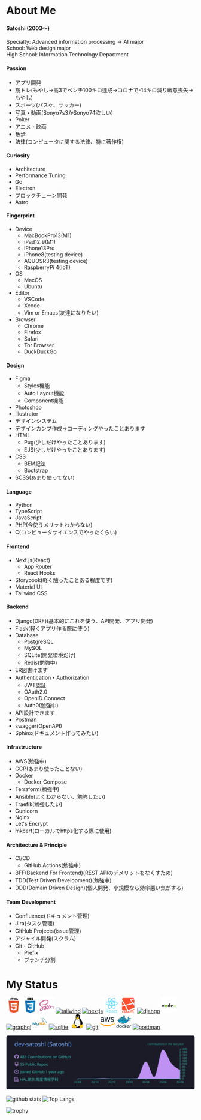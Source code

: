 # About Me

#### Satoshi (2003〜)

Specialty: Advanced information processing → AI major<br>
School: Web design major<br>
High School: Information Technology Department

#### Passion
 - アプリ開発
 - 筋トレ(もやし→高3でベンチ100キロ達成→コロナで-14キロ減り戦意喪失→もやし)
 - スポーツ(バスケ、サッカー)
 - 写真・動画(Sonyα7s3かSonyα74欲しい)
 - Poker
 - アニメ・映画
 - 散歩
 - 法律(コンピュータに関する法律、特に著作権)

#### Curiosity
 - Architecture
 - Performance Tuning
 - Go
 - Electron
 - ブロックチェーン開発
 - Astro

#### Fingerprint
 - Device
   - MacBookPro13(M1)
   - iPad12.9(M1)
   - iPhone13Pro
   - iPhone8(testing device)
   - AQUOSR3(testing device)
   - RaspberryPi 4(IoT)
 - OS
   - MacOS
   - Ubuntu
 - Editor
   - VSCode
   - Xcode
   - Vim or Emacs(友達になりたい)
 - Browser
   - Chrome
   - Firefox
   - Safari
   - Tor Browser
   - DuckDuckGo

#### Design
 - Figma
   - Styles機能
   - Auto Layout機能
   - Component機能
 - Photoshop
 - Illustrator
 - デザインシステム
 - デザインカンプ作成→コーディングやったことあります
 - HTML
   - Pug(少しだけやったことあります)
   - EJS(少しだけやったことあります)
 - CSS
   - BEM記法
   - Bootstrap
 - SCSS(あまり使ってない)

#### Language
 - Python
 - TypeScript
 - JavaScript
 - PHP(今使うメリットわからない)
 - C(コンピュータサイエンスでやったくらい)

#### Frontend
 - Next.js(React)
   - App Router
   - React Hooks
 - Storybook(軽く触ったことある程度です)
 - Material UI
 - Tailwind CSS

#### Backend
 - Django(DRF)(基本的にこれを使う、API開発、アプリ開発)
 - Flask(軽くアプリ作る際に使う)
 - Database
   - PostgreSQL
   - MySQL
   - SQLite(開発環境だけ)
   - Redis(勉強中)
 - ER図書けます
 - Authentication・Authorization
   - JWT認証
   - OAuth2.0
   - OpenID Connect
   - Auth0(勉強中)
 - API設計できます
 - Postman
 - swagger(OpenAPI)
 - Sphinx(ドキュメント作ってみたい)

#### Infrastructure
 - AWS(勉強中)
 - GCP(あまり使ったことない)
 - Docker
   - Docker Compose
 - Terraform(勉強中)
 - Ansible(よくわからない、勉強したい)
 - Traefik(勉強したい)
 - Gunicorn
 - Nginx
 - Let's Encrypt
 - mkcert(ローカルでhttps化する際に使用)

#### Architecture & Principle
 - CI/CD
   - GitHub Actions(勉強中)
 - BFF(Backend For Frontend)(REST APIのデメリットをなくすため)
 - TDD(Test Driven Development)(勉強中)
 - DDD(Domain Driven Design)(個人開発、小規模なら効率悪い気がする)

#### Team Development
 - Confluence(ドキュメント管理)
 - Jira(タスク管理)
 - GitHub Projects(issue管理)
 - アジャイル開発(スクラム)
 - Git・GitHub
   - Prefix
   - ブランチ分割

# My Status

<p align="left">
  <a href="https://www.w3.org/html/" target="_blank" rel="noreferrer"><img src="https://raw.githubusercontent.com/devicons/devicon/master/icons/html5/html5-original-wordmark.svg" alt="html5" width="40" height="40"/></a>
  <a href="https://www.w3schools.com/css/" target="_blank" rel="noreferrer"><img src="https://raw.githubusercontent.com/devicons/devicon/master/icons/css3/css3-original-wordmark.svg" alt="css3" width="40" height="40"/></a>  
  <a href="https://sass-lang.com" target="_blank" rel="noreferrer"><img src="https://raw.githubusercontent.com/devicons/devicon/master/icons/sass/sass-original.svg" alt="sass" width="40" height="40"/></a>
  <a href="https://tailwindcss.com/" target="_blank" rel="noreferrer"><img src="https://www.vectorlogo.zone/logos/tailwindcss/tailwindcss-icon.svg" alt="tailwind" width="40" height="40"/></a>
  <a href="https://nextjs.org/" target="_blank" rel="noreferrer"><img src="https://cdn.worldvectorlogo.com/logos/nextjs-2.svg" alt="nextjs" width="40" height="40"/></a>
  <a href="https://reactjs.org/" target="_blank" rel="noreferrer"><img src="https://raw.githubusercontent.com/devicons/devicon/master/icons/react/react-original-wordmark.svg" alt="react" width="40" height="40"/></a>
  <a href="https://laravel.com/" target="_blank" rel="noreferrer"><img src="https://raw.githubusercontent.com/devicons/devicon/master/icons/laravel/laravel-plain-wordmark.svg" alt="laravel" width="40" height="40"/></a>
  <a href="https://www.djangoproject.com/" target="_blank" rel="noreferrer"><img src="https://cdn.worldvectorlogo.com/logos/django.svg" alt="django" width="40" height="40"/></a>
  <a href="https://nodejs.org" target="_blank" rel="noreferrer"><img src="https://raw.githubusercontent.com/devicons/devicon/master/icons/nodejs/nodejs-original-wordmark.svg" alt="nodejs" width="40" height="40"/></a>
  <a href="https://graphql.org" target="_blank" rel="noreferrer"><img src="https://www.vectorlogo.zone/logos/graphql/graphql-icon.svg" alt="graphql" width="40" height="40"/></a>
  <a href="https://www.mysql.com/" target="_blank" rel="noreferrer"><img src="https://raw.githubusercontent.com/devicons/devicon/master/icons/mysql/mysql-original-wordmark.svg" alt="mysql" width="40" height="40"/></a>
  <a href="https://www.sqlite.org/" target="_blank" rel="noreferrer"><img src="https://www.vectorlogo.zone/logos/sqlite/sqlite-icon.svg" alt="sqlite" width="40" height="40"/></a>
  <a href="https://www.linux.org/" target="_blank" rel="noreferrer"><img src="https://raw.githubusercontent.com/devicons/devicon/master/icons/linux/linux-original.svg" alt="linux" width="40" height="40"/></a>
  <a href="https://git-scm.com/" target="_blank" rel="noreferrer"><img src="https://www.vectorlogo.zone/logos/git-scm/git-scm-icon.svg" alt="git" width="40" height="40"/></a>
  <a href="https://aws.amazon.com" target="_blank" rel="noreferrer"><img src="https://raw.githubusercontent.com/devicons/devicon/master/icons/amazonwebservices/amazonwebservices-original-wordmark.svg" alt="aws" width="40" height="40"/></a>
  <a href="https://www.docker.com/" target="_blank" rel="noreferrer"><img src="https://raw.githubusercontent.com/devicons/devicon/master/icons/docker/docker-original-wordmark.svg" alt="docker" width="40" height="40"/></a>
  <a href="https://postman.com" target="_blank" rel="noreferrer"><img src="https://www.vectorlogo.zone/logos/getpostman/getpostman-icon.svg" alt="postman" width="40" height="40"/></a>
</p>


![](https://raw.githubusercontent.com/dev-satoshi/dev-satoshi/main/profile-summary-card-output/tokyonight/0-profile-details.svg)

<p align="">
  <img alt="github stats" height="180px" src="https://github-readme-stats.vercel.app/api?username=dev-satoshi&show_icons=true&theme=tokyonight" />
  <img alt="Top Langs" height="180px" src="https://github-readme-stats.vercel.app/api/top-langs/?username=dev-satoshi&hide=html,css&langs_count=8&layout=compact&show_icons=true&theme=tokyonight" />
</p>


<p align="">
  <img alt="trophy" height="180px" src="https://github-profile-trophy.vercel.app/?username=dev-satoshi&theme=tokyonight&column=7)](https://github.com/ryo-ma/github-profile-trophy" />
</p>
